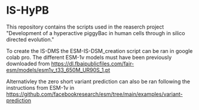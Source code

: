# IS-HyPB

This repository contains the scripts used in the reaserch project "Development of a hyperactive piggyBac in human cells through in silico directed evolution."

To create the IS-DMS the ESM-IS-DSM_creation script can be ran in google colab pro. The different ESM-1v models must have been previously downloaded from https://dl.fbaipublicfiles.com/fair-esm/models/esm1v_t33_650M_UR90S_1.pt 

Alternativley the zero short variant prediction can also be ran following the instructions from ESM-1v in https://github.com/facebookresearch/esm/tree/main/examples/variant-prediction 
